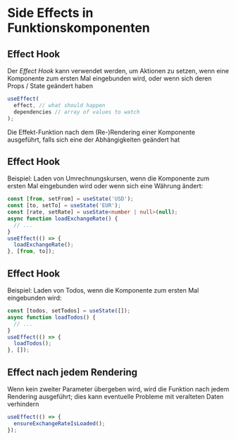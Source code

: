 # Side Effects in Funktionskomponenten

## Effect Hook

Der _Effect Hook_ kann verwendet werden, um Aktionen zu setzen, wenn eine Komponente zum ersten Mal eingebunden wird, oder wenn sich deren Props / State geändert haben

```js
useEffect(
  effect, // what should happen
  dependencies // array of values to watch
);
```

Die Effekt-Funktion nach dem (Re-)Rendering einer Komponente ausgeführt, falls sich eine der Abhängigkeiten geändert hat

## Effect Hook

Beispiel: Laden von Umrechnungskursen, wenn die Komponente zum ersten Mal eingebunden wird oder wenn sich eine Währung ändert:

```ts
const [from, setFrom] = useState('USD');
const [to, setTo] = useState('EUR');
const [rate, setRate] = useState<number | null>(null);
async function loadExchangeRate() {
  // ...
}
useEffect(() => {
  loadExchangeRate();
}, [from, to]);
```

## Effect Hook

Beispiel: Laden von Todos, wenn die Komponente zum ersten Mal eingebunden wird:

```js
const [todos, setTodos] = useState([]);
async function loadTodos() {
  // ...
}
useEffect(() => {
  loadTodos();
}, []);
```

## Effect nach jedem Rendering

Wenn kein zweiter Parameter übergeben wird, wird die Funktion nach jedem Rendering ausgeführt; dies kann eventuelle Probleme mit veralteten Daten verhindern

```jsx
useEffect(() => {
  ensureExchangeRateIsLoaded();
});
```
